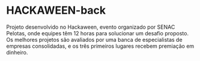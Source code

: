 # HACKAWEEN-back
Projeto desenvolvido no Hackaween, evento organizado por SENAC Pelotas, onde equipes têm 12 horas para solucionar um desafio proposto. Os melhores projetos são avaliados por uma banca de especialistas de empresas consolidadas, e os três primeiros lugares recebem premiação em dinheiro.
